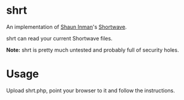 # shrt
An implementation of [Shaun Inman](http://shauninman.com/)'s [Shortwave](http://shortwaveapp.com/).

shrt can read your current Shortwave files.

**Note:** shrt is pretty much untested and probably full of security holes.

# Usage
Upload shrt.php, point your browser to it and follow the instructions.